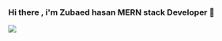 ### Hi there , i'm Zubaed hasan MERN stack Developer 👋
<img src="https://i.ibb.co.com/pj407jBW/html-css-collage-concept-with-hacker.jpg">
